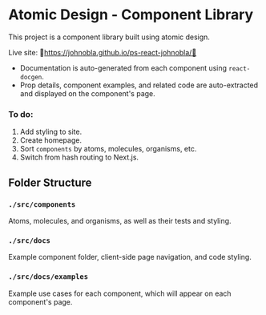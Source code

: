 # Atomic Design - Component Library

This project is a component library built using atomic design.

Live site: 🚀https://johnobla.github.io/ps-react-johnobla/🚀

- Documentation is auto-generated from each component using `react-docgen`.
- Prop details, component examples, and related code are auto-extracted and displayed on the component's page.

### To do:

1. Add styling to site.
2. Create homepage.
3. Sort `components` by atoms, molecules, organisms, etc.
4. Switch from hash routing to Next.js.

## Folder Structure

### `./src/components`

Atoms, molecules, and organisms, as well as their tests and styling.

### `./src/docs`

Example component folder, client-side page navigation, and code styling.

### `./src/docs/examples`

Example use cases for each component, which will appear on each component's page.
